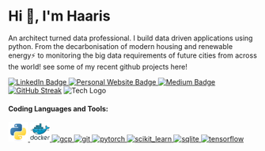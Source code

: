 <h1 align="left">Hi 👋, I'm Haaris</h1>
<p align="left">An architect turned data professional. I build data driven applications using python. From the decarbonisation of modern housing and renewable energy⚡️ to monitoring the big data requirements of future cities from across the world! see some of my recent github projects here!</p>

<div align='left' id="badges">
  <a href="https://www.linkedin.com/in/haaris-ramzan-cv/">
    <img src="https://img.shields.io/badge/LinkedIn-orange?style=for-the-badge&logo=linkedin&logoColor=white" alt="LinkedIn Badge"/>
  </a>
  <a href="https://hramzan01.github.io/project_portfolio/">
    <img src="https://img.shields.io/badge/Personal%20Website-orange?style=for-the-badge&logo=website&logoColor=white" alt="Personal Website Badge"/>
  </a>
  <a href="https://medium.com/@hramzan">
    <img src="https://img.shields.io/badge/Medium-orange?style=for-the-badge&logo=medium&logoColor=white" alt="Medium Badge"/>
  </a>
</div>

<div align="left">
    <a align='left' href="https://git.io/streak-stats"><img src="http://github-readme-streak-stats.herokuapp.com?user=hramzan01&theme=dark&hide_border=true&card_width=200" alt="GitHub Streak" /></a>
  <img src="https://cdn.pixabay.com/photo/2024/04/26/13/42/13-42-08-237_1280.png" alt="Tech Logo" width="200"/>
  
</div>


<p align="left">
<!-- Add your social media links here -->
</p>

<h4 align="left">Coding Languages and Tools:</h4>
<p align="left"> 
  <!-- Add your favorite programming languages, frameworks, and tools here -->
  <a href="https://www.python.org" target="_blank" rel="noreferrer"> <img src="https://raw.githubusercontent.com/devicons/devicon/master/icons/python/python-original.svg" alt="python" width="40" height="40"/> </a> 
  <a href="https://www.docker.com/" target="_blank" rel="noreferrer"> <img src="https://raw.githubusercontent.com/devicons/devicon/master/icons/docker/docker-original-wordmark.svg" alt="docker" width="40" height="40"/> </a> 
  <a href="https://cloud.google.com" target="_blank" rel="noreferrer"> <img src="https://www.vectorlogo.zone/logos/google_cloud/google_cloud-icon.svg" alt="gcp" width="40" height="40"/> </a> 
  <a href="https://git-scm.com/" target="_blank" rel="noreferrer"> <img src="https://www.vectorlogo.zone/logos/git-scm/git-scm-icon.svg" alt="git" width="40" height="40"/> </a> 
  <a href="https://pytorch.org/" target="_blank" rel="noreferrer"> <img src="https://www.vectorlogo.zone/logos/pytorch/pytorch-icon.svg" alt="pytorch" width="40" height="40"/> </a> 
  <a href="https://scikit-learn.org/" target="_blank" rel="noreferrer"> <img src="https://upload.wikimedia.org/wikipedia/commons/0/05/Scikit_learn_logo_small.svg" alt="scikit_learn" width="40" height="40"/> </a> 
  <a href="https://www.sqlite.org/" target="_blank" rel="noreferrer"> <img src="https://www.vectorlogo.zone/logos/sqlite/sqlite-icon.svg" alt="sqlite" width="40" height="40"/> </a> 
  <a href="https://www.tensorflow.org" target="_blank" rel="noreferrer"> <img src="https://www.vectorlogo.zone/logos/tensorflow/tensorflow-icon.svg" alt="tensorflow" width="40" height="40"/> </a> 
</p>


